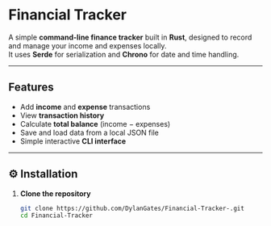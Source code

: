 # Financial Tracker

A simple **command-line finance tracker** built in **Rust**, designed to record and manage your income and expenses locally.  
It uses **Serde** for serialization and **Chrono** for date and time handling.

---

## Features

- Add **income** and **expense** transactions  
- View **transaction history**  
- Calculate **total balance** (income − expenses)  
- Save and load data from a local JSON file  
- Simple interactive **CLI interface**

---

## ⚙️ Installation

1. **Clone the repository**

   ```bash
   git clone https://github.com/DylanGates/Financial-Tracker-.git
   cd Financial-Tracker
